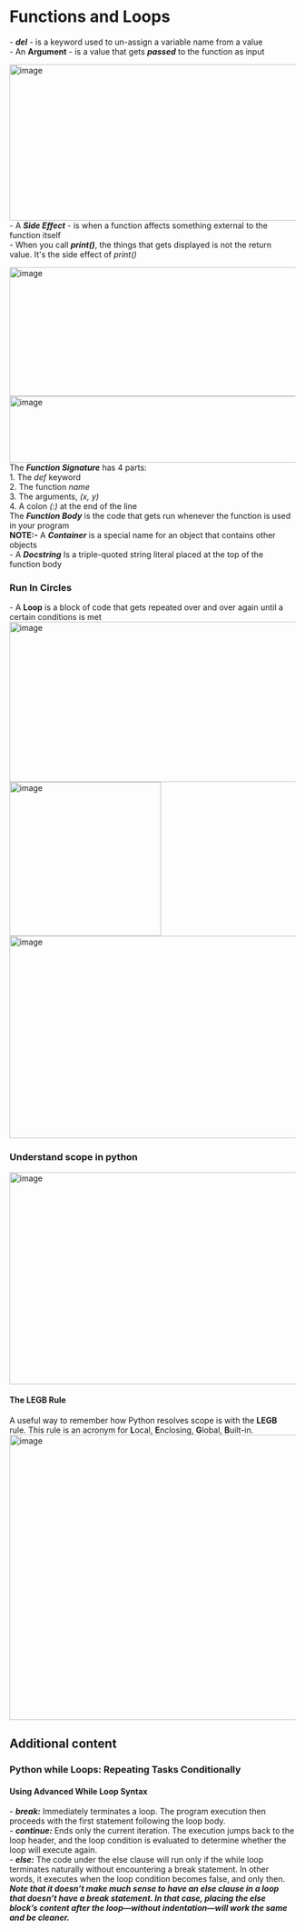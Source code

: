 <h1>Functions and Loops</h1>
<p>
 - <b><i>del</i></b> - is a keyword used to un-assign a variable name from a value <br>
 - An <b>Argument</b> - is a value that gets <i><b>passed</b></i> to the function as input
</p>
<p>
 <img width="703" height="275" alt="image" src="https://github.com/user-attachments/assets/cc09ca99-236c-48fe-803b-1703f3ec2fbb" /> <br>
 - A <b><i>Side Effect</i></b> - is when a function affects something external to the function itself <br>
 - When you call <b><i>print()</i></b>, the things that gets displayed is not the return value. It's the side effect of <i>print()</i>
</p>
<p>
 <img width="740" height="227" alt="image" src="https://github.com/user-attachments/assets/3b5b7a17-0f66-4eba-b1e4-cef14c26a74a" /> <br>
<img width="675" height="117" alt="image" src="https://github.com/user-attachments/assets/e76bfbfb-991b-4dc5-9fd7-a52169dc76f5" /> <br>
The <i><b>Function Signature</b></i> has 4 parts: <br>
1. The <i>def</i> keyword <br>
2. The function <i>name</i> <br>
3. The arguments, <i>(x, y)</i> <br>
4. A colon <i>(:)</i> at the end of the line <br>
The <i><b>Function Body</b></i> is the code that gets run whenever the function is used in your program <br>
 <b>NOTE:-</b> A <b><i>Container</i></b> is a special name for an object that contains other objects <br>
 - A <b><i>Docstring</i></b> Is a triple-quoted string literal placed at the top of the function body
</p>
<p>
 <h3>Run In Circles</h3>
 - A <b>Loop</b> is a block of code that gets repeated over and over again until a certain conditions is met <br>
 <img width="693" height="282" alt="image" src="https://github.com/user-attachments/assets/bcdf2b90-774a-4640-9249-ce6d502ea76a" /> <img width="267" height="271" alt="image" src="https://github.com/user-attachments/assets/65120501-5d58-407d-a59a-52c36e074be0" /> <img width="726" height="356" alt="image" src="https://github.com/user-attachments/assets/9379596b-9ba8-4d0c-8acd-4361b0bf7c25" />
</p>
<p>
 <h3>Understand scope in python</h3>
 <img width="733" height="373" alt="image" src="https://github.com/user-attachments/assets/991e1453-e9fe-4466-a244-70d5d71ea773" /> <br>

<h4>The LEGB Rule</h4>
A useful way to remember how Python resolves scope is with the
 <b>LEGB</b> rule. This rule is an acronym for <b>L</b>ocal, <b>E</b>nclosing, <b>G</b>lobal, <b>B</b>uilt-in. <br>
 <img width="736" height="502" alt="image" src="https://github.com/user-attachments/assets/8304db2b-6af4-4d20-8c19-7391229dc8e5" />

</p>
<p>
 <h2>Additional content</h2>
 <h3>Python while Loops: Repeating Tasks Conditionally</h3>
 <h4>Using Advanced While Loop Syntax</h4>
 - <b><i>break:</i></b> Immediately terminates a loop. The program execution then proceeds with the first statement following the loop body. <br>
 - <b><i>continue:</i></b>  Ends only the current iteration. The execution jumps back to the loop header, and the loop condition is evaluated to determine whether the loop will execute again. <br>
 - <b><i>else:</i></b> The code under the else clause will run only if the while loop terminates naturally without encountering a break statement. In other words, it executes when the loop condition becomes false, and only then. <br>
<b><i>Note that it doesn’t make much sense to have an else clause in a loop that doesn’t have a break statement. In that case, placing the else block’s content after the loop—without indentation—will work the same and be cleaner.</i></b>
</p>




